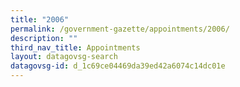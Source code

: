 ```yaml
---
title: "2006"
permalink: /government-gazette/appointments/2006/
description: ""
third_nav_title: Appointments
layout: datagovsg-search
datagovsg-id: d_1c69ce04469da39ed42a6074c14dc01e
---
```

